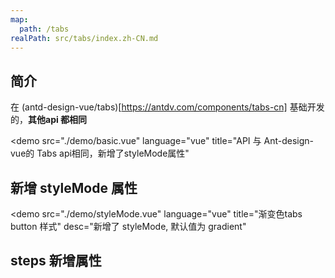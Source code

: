 ```yaml
---
map:
  path: /tabs
realPath: src/tabs/index.zh-CN.md
---
```


## 简介

在 (antd-design-vue/tabs)[https://antdv.com/components/tabs-cn] 基础开发的，**其他api 都相同**

<demo src="./demo/basic.vue"
  language="vue"
  title="API 与 Ant-design-vue的 Tabs api相同，新增了styleMode属性"
  >
</demo>

## 新增 styleMode 属性

<demo src="./demo/styleMode.vue"
  language="vue"
  title="渐变色tabs button 样式"
  desc="新增了 styleMode, 默认值为 gradient"
  >
</demo>

## steps 新增属性

<API src="./components/tabs.vue" lang="zh"></API>
